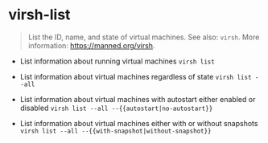 # virsh-list
> List the ID, name, and state of virtual machines.
> See also: `virsh`.
> More information: <https://manned.org/virsh>.

- List information about running virtual machines
`virsh list`

- List information about virtual machines regardless of state
`virsh list --all`

- List information about virtual machines with autostart either enabled or disabled
`virsh list --all --{{autostart|no-autostart}}`

- List information about virtual machines either with or without snapshots
`virsh list --all --{{with-snapshot|without-snapshot}}`
